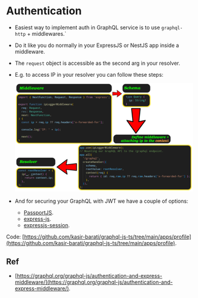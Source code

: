 # Authentication

- Easiest way to implement auth in GraphQL service is to use `graphql-http` + middlewares.`
- Do it like you do normally in your ExpressJS or NestJS app inside a middleware.
- The `request` object is accessible as the second arg in your resolver.
- E.g. to access IP in your resolver you can follow these steps:

  ![Attach IP to the resolver context argument](./assets/attach-ip-from-express-to-context.png)

- And for securing your GraphQL with JWT we have a couple of options:
  - [PassportJS](https://www.passportjs.org/).
  - [express-js](https://github.com/auth0/express-jwt).
  - [expressjs-session](https://github.com/expressjs/session).

Code: [https://github.com/kasir-barati/graphql-js-ts/tree/main/apps/profile](https://github.com/kasir-barati/graphql-js-ts/tree/main/apps/profile).

## Ref

- [https://graphql.org/graphql-js/authentication-and-express-middleware/](https://graphql.org/graphql-js/authentication-and-express-middleware/).
